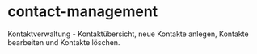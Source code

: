 # contact-management

Kontaktverwaltung - Kontaktübersicht, neue Kontakte anlegen, Kontakte bearbeiten und Kontakte löschen.
